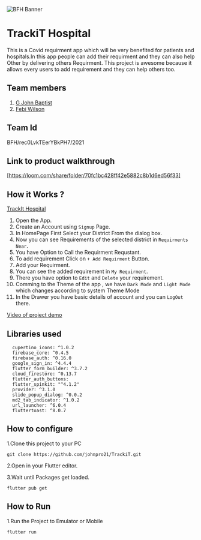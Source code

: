 ![BFH Banner](https://trello-attachments.s3.amazonaws.com/542e9c6316504d5797afbfb9/542e9c6316504d5797afbfc1/39dee8d993841943b5723510ce663233/Frame_19.png)
# TrackiT Hospital
This is a Covid requirment app which will be very benefited for patients and hospitals.In this app people can add their requirment and they can also help Other by delivering others Requirment. This project is awesome because it allows every users to add requirement and they can help others too.
## Team members
1. [G John Baptist](https://github.com/johnpro21/)
2. [Febi Wilson](https://github.com/FebiWilson)
## Team Id
BFH/rec0LvkTEerYBkPH7/2021
## Link to product walkthrough
[https://loom.com/share/folder/70fc1bc428ff42e5882c8b1d6ed56f33]
## How it Works ?
[TrackIt Hospital](https://drive.google.com/file/d/1V0lav4lJmjLewSRlSjkrmBaos4ze23CJ/view?usp=sharing)
1. Open the App.
2. Create an Account using `Signup` Page.
3. In HomePage First Select your District From the dialog box.
4. Now you can see Requirements of the selected district in `Requirments Near`.
5. You have Option to Call the Requirment Requstant.
6. To add requirement Click on `+ Add Requirment` Button.
7. Add your Requirment.
8. You can see the added requirement in `My Requirment`.
9. There you have option to `Edit` and `Delete` your requirement.
10. Comming to the Theme of the app , we have `Dark Mode` and `Light Mode` which changes according to system Theme Mode
11. In the Drawer you have basic details of account and you can `LogOut` there. 


[Video of project demo](https://www.loom.com/share/f36bd32fb5c34862bfc9e071c40bdd51)
## Libraries used
```
  cupertino_icons: ^1.0.2
  firebase_core: ^0.4.5
  firebase_auth: ^0.16.0
  google_sign_in: ^4.4.4
  flutter_form_builder: ^3.7.2
  cloud_firestore: ^0.13.7
  flutter_auth_buttons:
  flutter_spinkit: "^4.1.2"
  provider: ^3.1.0
  slide_popup_dialog: ^0.0.2
  md2_tab_indicator: ^1.0.2
  url_launcher: ^6.0.4
  fluttertoast: ^8.0.7
  ```
## How to configure
1.Clone this project to your PC
``` 
git clone https://github.com/johnpro21/TrackiT.git
```
2.Open in your Flutter editor.

3.Wait until Packages get loaded.
```
flutter pub get
```
## How to Run
1.Run the Project to Emulator or Mobile
```
flutter run
```
